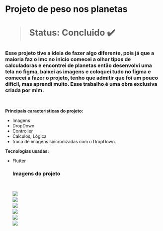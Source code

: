 <h1> Projeto de peso nos planetas <h1> 

  > Status: Concluido ✔️
  
  ### Esse projeto tive a ideia de fazer algo diferente, pois já que a maioria faz o Imc no inicio comecei a olhar tipos de calculadoras e encontrei de planetas então desenvolvi uma tela no figma, baixei as imagens e coloquei tudo no figma e comecei a fazer o projeto, tenho que admitir que foi um pouco difícil, mas aprendi muito. Esse trabalho é uma obra exclusiva criada por mim.
  
  <br>
  
  <strong>Principais caracteristicas do projeto: </strong>
  
  + Imagens
  + DropDown
  + Controller
  + Calculos, Lógica
  + troca de imagens sincronizadas com o DropDown.
  
  <strong>Tecnologias usadas: </strong>
   + Flutter
  
  
      ### Imagens do projeto
  <br>

&nbsp;&nbsp;&nbsp;&nbsp;&nbsp;&nbsp;![](assets/images/figma.png)
  <br>
&nbsp;&nbsp;&nbsp;&nbsp;&nbsp;&nbsp;![](assets/images/image1.png)
  <br>
&nbsp;&nbsp;&nbsp;&nbsp;&nbsp;&nbsp;![](assets/images/image2.png)
  <br>
&nbsp;&nbsp;&nbsp;&nbsp;&nbsp;&nbsp;![](assets/images/image3.png)
  <br>
 &nbsp;&nbsp;&nbsp;&nbsp;&nbsp;&nbsp;![](assets/images/image4.png)
  <br>
  &nbsp;&nbsp;&nbsp;&nbsp;&nbsp;&nbsp;![](assets/images/image5.png)
  <br>

